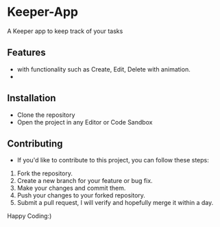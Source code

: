 # Keeper-App
A Keeper app to keep track of your tasks

## Features
- with functionality such as Create, Edit, Delete with animation.
- 
## Installation
- Clone the repository
- Open the project in any Editor or Code Sandbox

## Contributing
- If you'd like to contribute to this project, you can follow these steps:
1. Fork the repository.
2. Create a new branch for your feature or bug fix.
3. Make your changes and commit them.
4. Push your changes to your forked repository.
5. Submit a pull request, I will verify and hopefully merge it within a day.

Happy Coding:)
